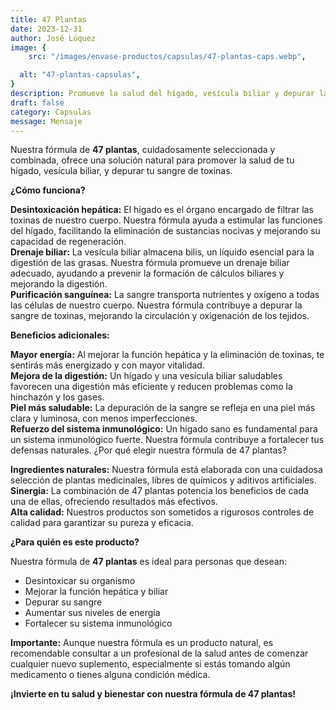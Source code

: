```yaml
---
title: 47 Plantas  
date: 2023-12-31
author: José Lúquez 
image: {
 	src: "/images/envase-productos/capsulas/47-plantas-caps.webp",

  alt: "47-plantas-capsulas",
}
description: Promueve la salud del hígado, vesícula biliar y depurar la sangre de toxinas
draft: false
category: Capsulas 
message: Mensaje
---
```


Nuestra fórmula de **47 plantas**, cuidadosamente seleccionada y combinada, ofrece una solución natural para promover la salud de tu hígado, vesícula biliar, y depurar tu sangre de toxinas.

**¿Cómo funciona?**

**Desintoxicación hepática:** El hígado es el órgano encargado de filtrar las toxinas de nuestro cuerpo. Nuestra fórmula ayuda a estimular las funciones del hígado, facilitando la eliminación de sustancias nocivas y mejorando su capacidad de regeneración.  
**Drenaje biliar:** La vesícula biliar almacena bilis, un líquido esencial para la digestión de las grasas. Nuestra fórmula promueve un drenaje biliar adecuado, ayudando a prevenir la formación de cálculos biliares y mejorando la digestión.  
**Purificación sanguínea:** La sangre transporta nutrientes y oxígeno a todas las células de nuestro cuerpo. Nuestra fórmula contribuye a depurar la sangre de toxinas, mejorando la circulación y oxigenación de los tejidos.

**Beneficios adicionales:**

**Mayor energía:** Al mejorar la función hepática y la eliminación de toxinas, te sentirás más energizado y con mayor vitalidad.  
**Mejora de la digestión:** Un hígado y una vesícula biliar saludables favorecen una digestión más eficiente y reducen problemas como la hinchazón y los gases.   
**Piel más saludable:** La depuración de la sangre se refleja en una piel más clara y luminosa, con menos imperfecciones.   
**Refuerzo del sistema inmunológico:** Un hígado sano es fundamental para un sistema inmunológico fuerte. Nuestra fórmula contribuye a fortalecer tus defensas naturales.
¿Por qué elegir nuestra fórmula de 47 plantas?

**Ingredientes naturales:** Nuestra fórmula está elaborada con una cuidadosa selección de plantas medicinales, libres de químicos y aditivos artificiales.   
**Sinergia:** La combinación de 47 plantas potencia los beneficios de cada una de ellas, ofreciendo resultados más efectivos.      
**Alta calidad:** Nuestros productos son sometidos a rigurosos controles de calidad para garantizar su pureza y eficacia.

**¿Para quién es este producto?**

Nuestra fórmula de **47 plantas** es ideal para personas que desean:

- Desintoxicar su organismo   
- Mejorar la función hepática y biliar   
- Depurar su sangre   
- Aumentar sus niveles de energía   
- Fortalecer su sistema inmunológico   

**Importante:** Aunque nuestra fórmula es un producto natural, es recomendable consultar a un profesional de la salud antes de comenzar cualquier nuevo suplemento, especialmente si estás tomando algún medicamento o tienes alguna condición médica.

**¡Invierte en tu salud y bienestar con nuestra fórmula de 47 plantas!**